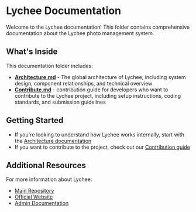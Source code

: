 # Lychee Documentation

Welcome to the Lychee documentation! This folder contains comprehensive documentation about the Lychee photo management system.

## What's Inside

This documentation folder includes:

- **[Architecture.md](Architecture.md)** - The global architecture of Lychee, including system design, component relationships, and technical overview
- **[Contribute.md](Contribute.md)** - contribution guide for developers who want to contribute to the Lychee project, including setup instructions, coding standards, and submission guidelines

## Getting Started

- If you're looking to understand how Lychee works internally, start with the [Architecture documentation](Architecture.md)
- If you want to contribute to the project, check out our [Contribution guide](Contribute.md)

## Additional Resources

For more information about Lychee:
- [Main Repository](https://github.com/LycheeOrg/Lychee)
- [Official Website](https://lycheeorg.dev/)
- [Admin Documentation](https://lycheeorg.dev/docs/)